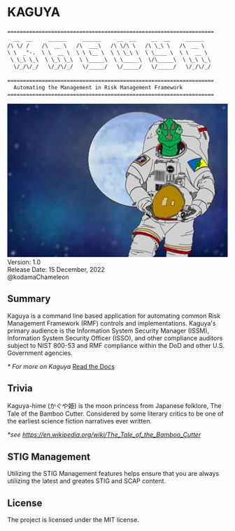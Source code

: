 # KAGUYA
```
==================================================================
  __  __     ______     ______     __  __     __  __     ______    
/\ \/ /    /\  __ \   /\  ___\   /\ \/\ \   /\ \_\ \   /\  __ \   
\ \  _"-.  \ \  __ \  \ \ \__ \  \ \ \_\ \  \ \____ \  \ \  __ \  
 \ \_\ \_\  \ \_\ \_\  \ \_____\  \ \_____\  \/\_____\  \ \_\ \_\ 
  \/_/\/_/   \/_/\/_/   \/_____/   \/_____/   \/_____/   \/_/\/_/ 

==================================================================
  Automating the Management in Risk Management Framework
==================================================================
```
![My_Image](https://github.com/kodamaChameleon/kodamaChameleon/blob/main/pics/astronaut.jpg)  
Version: 1.0  
Release Date: 15 December, 2022  
@kodamaChameleon  

Summary
-------

Kaguya is a command line based application for automating common Risk Management Framework (RMF) controls and implementations. Kaguya's primary audience is the Information System Security Manager (ISSM), Information System Security Officer (ISSO), and other compliance auditors subject to NIST 800-53 and RMF compliance within the DoD and other U.S. Government agencies.

_\* For more on Kaguya_ <a href="https://github.com/kodamaChameleon/kaguya/wiki">Read the Docs</a>

Trivia
--------

Kaguya-hime (かぐや姫) is the moon princess from Japanese folklore, The Tale of the Bamboo Cutter. Considered by some literary critics to be one of the earliest science fiction narratives ever written.  

*\*see https://en.wikipedia.org/wiki/The_Tale_of_the_Bamboo_Cutter*

STIG Management
--------

Utilizing the STIG Management features helps ensure that you are always utilizing the latest and greates STIG and SCAP content.

License
-------

The project is licensed under the MIT license.
